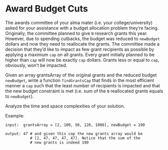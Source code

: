 # Award Budget Cuts

The awards committee of your alma mater (i.e. your college/university) asked for your assistance with a budget allocation problem they’re facing. Originally, the committee planned to give `N` research grants this year. However, due to spending cutbacks, the budget was reduced to `newBudget` dollars and now they need to reallocate the grants. The committee made a decision that they’d like to impact as few grant recipients as possible by applying a maximum `cap` on all grants. Every grant initially planned to be higher than `cap` will now be exactly `cap` dollars. Grants less or equal to `cap`, obviously, won’t be impacted.

Given an array grantsArray of the original grants and the reduced budget `newBudget`, write a function `findGrantsCap` that finds in the most efficient manner a `cap` such that the least number of recipients is impacted and that the new budget constraint is met (i.e. sum of the `N` reallocated grants equals to `newBudget`).

Analyze the time and space complexities of your solution.

Example:

```
input:  grantsArray = [2, 100, 50, 120, 1000], newBudget = 190

output: 47 # and given this cap the new grants array would be
           # [2, 47, 47, 47, 47]. Notice that the sum of the
           # new grants is indeed 190
```

